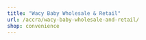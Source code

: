 ```yaml
---
title: "Wacy Baby Wholesale & Retail"
url: /accra/wacy-baby-wholesale-and-retail/
shop: convenience
---
```

